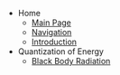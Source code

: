 - Home
    - [Main Page](index.md)
    - [Navigation](navigation.md)
    - [Introduction](introduction/introduction.md)
- Quantization of Energy
    - [Black Body Radiation](quantization_of_energy/black_body_radiation.md)